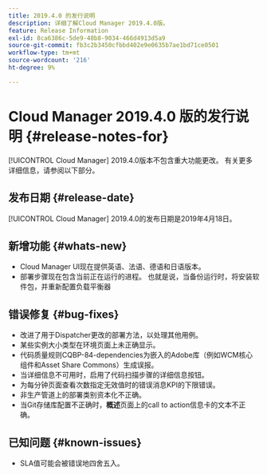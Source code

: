 ```yaml
---
title: 2019.4.0 的发行说明
description: 详细了解Cloud Manager 2019.4.0版。
feature: Release Information
exl-id: 8ca6386c-5de9-48b8-9034-466d4913d5a9
source-git-commit: fb3c2b3450cfbbd402e9e0635b7ae1bd71ce0501
workflow-type: tm+mt
source-wordcount: '216'
ht-degree: 9%

---
```


# Cloud Manager 2019.4.0 版的发行说明 {#release-notes-for}

[!UICONTROL Cloud Manager] 2019.4.0版本不包含重大功能更改。 有关更多详细信息，请参阅以下部分。

## 发布日期 {#release-date}

[!UICONTROL Cloud Manager] 2019.4.0的发布日期是2019年4月18日。

## 新增功能 {#whats-new}

* Cloud Manager UI现在提供英语、法语、德语和日语版本。
* 部署步骤现在包含当前正在运行的进程。 也就是说，当备份运行时，将安装软件包，并重新配置负载平衡器

## 错误修复 {#bug-fixes}

* 改进了用于Dispatcher更改的部署方法，以处理其他用例。
* 某些实例大小类型在环境页面上未正确显示。
* 代码质量规则CQBP-84-dependencies为嵌入的Adobe库（例如WCM核心组件和Asset Share Commons）生成误报。
* 当详细信息不可用时，启用了代码扫描步骤的详细信息按钮。
* 为每分钟页面查看次数指定无效值时的错误消息KPI的下限错误。
* 非生产管道上的部署类别资本化不正确。
* 当Git存储库配置不正确时，**概述**&#x200B;页面上的call to action信息卡的文本不正确。

## 已知问题 {#known-issues}

* SLA值可能会被错误地四舍五入。
